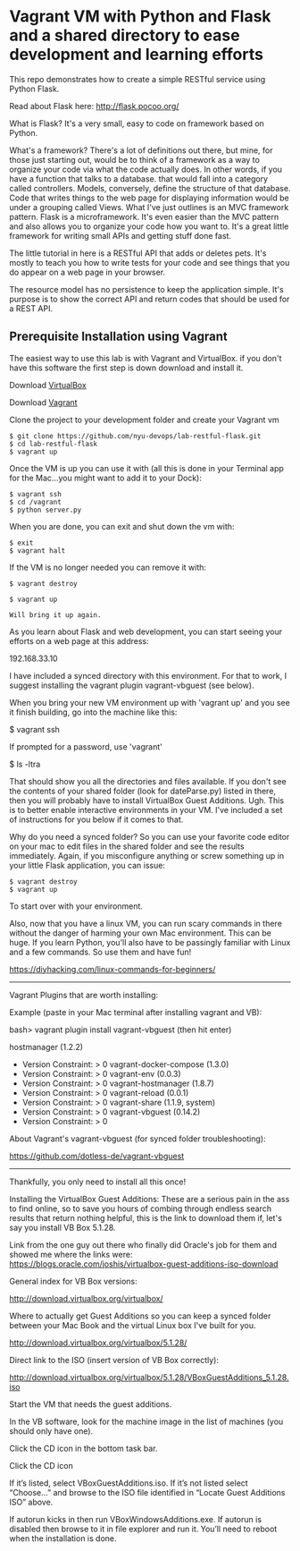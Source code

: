 # Vagrant VM with Python and Flask and a shared directory to ease development and learning efforts

This repo demonstrates how to create a simple RESTful service using Python Flask.

Read about Flask here: http://flask.pocoo.org/

What is Flask?  It's a very small, easy to code on framework based on Python.

What's a framework?  There's a lot of definitions out there, but mine, for those just starting out, would be to think of a framework as a way to organize
your code via what the code actually does.  In other words, if you have a function that talks to a database. that would fall into a category called controllers.
Models, conversely, define the structure of that database.  Code that writes things to the web page for displaying information would be under a grouping called Views.
What I've just outlines is an MVC framework pattern.  Flask is a microframework.  It's even easier than the MVC pattern and also allows you to organize your code
how you want to.  It's a great little framework for writing small APIs and getting stuff done fast.

The little tutorial in here is a RESTful API that adds or deletes pets.  It's mostly to teach you how to write tests for your code and see things that you do appear
on a web page in your browser.

The resource model has no persistence to keep the application simple. It's purpose is to show the correct API and return codes that should be used for a REST API.

## Prerequisite Installation using Vagrant

The easiest way to use this lab is with Vagrant and VirtualBox. if you don't have this software the first step is down download and install it.

Download [VirtualBox](https://www.virtualbox.org/)

Download [Vagrant](https://www.vagrantup.com/)

Clone the project to your development folder and create your Vagrant vm

    $ git clone https://github.com/nyu-devops/lab-restful-flask.git
    $ cd lab-restful-flask
    $ vagrant up

Once the VM is up you can use it with (all this is done in your Terminal app for the Mac...you might want to add it to your Dock):

    $ vagrant ssh
    $ cd /vagrant
    $ python server.py

When you are done, you can exit and shut down the vm with:

    $ exit
    $ vagrant halt

If the VM is no longer needed you can remove it with:

    $ vagrant destroy

    $ vagrant up

    Will bring it up again.

As you learn about Flask and web development, you can start seeing your efforts on a web page at this address:

192.168.33.10

I have included a synced directory with this environment.  For that to work, I suggest installing the vagrant plugin vagrant-vbguest (see below).

When you bring your new VM environment up with 'vagrant up' and you see it finish building, go into the machine like this:

   $ vagrant ssh

If prompted for a password, use 'vagrant'

   $ ls -ltra

That should show you all the directories and files available.  If you don't see the contents of your shared folder (look for dateParse.py) listed in there, then you will probably have to install VirtualBox
Guest Additions.  Ugh.  This is to better enable interactive environments in your VM.  I've included a set of instructions for you below if it comes to that.


Why do you need a synced folder?  So you can use your favorite code editor on your mac to edit files in the shared folder and see the results immediately.
Again, if you misconfigure anything or screw something up in your little Flask application, you can issue:

    $ vagrant destroy
    $ vagrant up

To start over with your environment.

Also, now that you have a linux VM, you can run scary commands in there without the danger of harming your own Mac environment.  This can be huge.
If you learn Python, you'll also have to be passingly familiar with Linux and a few commands.  So use them and have fun!

https://diyhacking.com/linux-commands-for-beginners/

--------------------------


Vagrant Plugins that are worth installing:

Example (paste in your Mac terminal after installing vagrant and VB):

bash> vagrant plugin install vagrant-vbguest (then hit enter)

hostmanager (1.2.2)
  - Version Constraint: > 0
vagrant-docker-compose (1.3.0)
  - Version Constraint: > 0
vagrant-env (0.0.3)
  - Version Constraint: > 0
vagrant-hostmanager (1.8.7)
  - Version Constraint: > 0
vagrant-reload (0.0.1)
  - Version Constraint: > 0
vagrant-share (1.1.9, system)
  - Version Constraint: > 0
vagrant-vbguest (0.14.2)
  - Version Constraint: > 0


About Vagrant's vagrant-vbguest (for synced folder troubleshooting):

https://github.com/dotless-de/vagrant-vbguest

  --------

Thankfully, you only need to install all this once!

Installing the VirtualBox Guest Additions:  These are a serious pain in the ass to find online, so to save you hours of combing through
endless search results that return nothing helpful, this is the link to download them if, let's say you install VB Box 5.1.28.

Link from the one guy out there who finally did Oracle's job for them and showed me where the links were:
https://blogs.oracle.com/joshis/virtualbox-guest-additions-iso-download

General index for VB Box versions:

http://download.virtualbox.org/virtualbox/

Where to actually get Guest Additions so you can keep a synced folder between your Mac Book and the virtual Linux box I've built for you.

http://download.virtualbox.org/virtualbox/5.1.28/

Direct link to the ISO (insert version of VB Box correctly):

http://download.virtualbox.org/virtualbox/5.1.28/VBoxGuestAdditions_5.1.28.iso

Start the VM that needs the guest additions.

In the VB software, look for the machine image in the list of machines (you should only have one).

Click the CD icon in the bottom task bar.

Click the CD icon

If it’s listed, select VBoxGuestAdditions.iso. If it’s not listed select “Choose…” and browse to the ISO file identified in “Locate Guest Additions ISO” above.

If autorun kicks in then run VBoxWindowsAdditions.exe. If autorun is disabled then browse to it in file explorer and run it. You’ll need to reboot when the installation is done.